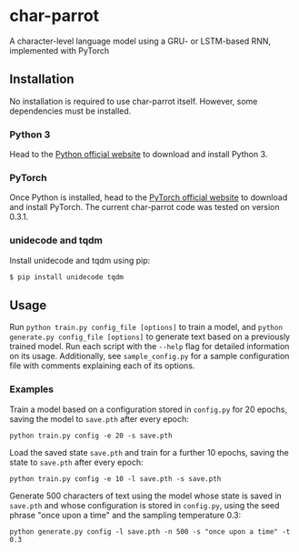 # char-parrot
A character-level language model using a GRU- or LSTM-based RNN, implemented with PyTorch  

## Installation
No installation is required to use char-parrot itself. However, some dependencies must be installed.  

### Python 3
Head to the [Python official website](https://python.org) to download and install Python 3.

### PyTorch
Once Python is installed, head to the [PyTorch official website](http://pytorch.org) to download and install PyTorch. The current char-parrot code
was tested on version 0.3.1.

### unidecode and tqdm
Install unidecode and tqdm using pip:
```bash
$ pip install unidecode tqdm
```

## Usage

Run ```python train.py config_file [options]``` to train a model, and ```python generate.py config_file [options]``` to generate text based on a previously trained model. Run each script with the ```--help``` flag for detailed information on its usage. Additionally, see ```sample_config.py``` for a sample configuration file with comments explaining each of its options.

### Examples

Train a model based on a configuration stored in ```config.py``` for 20 epochs, saving the model to ```save.pth``` after every epoch:
```
python train.py config -e 20 -s save.pth
```
Load the saved state ```save.pth``` and train for a further 10 epochs, saving the state to ```save.pth``` after every epoch:
```
python train.py config -e 10 -l save.pth -s save.pth
```
Generate 500 characters of text using the model whose state is saved in ```save.pth``` and whose configuration is stored in ```config.py```, using the seed phrase "once upon a time" and the sampling temperature 0.3:
```
python generate.py config -l save.pth -n 500 -s "once upon a time" -t 0.3
```
